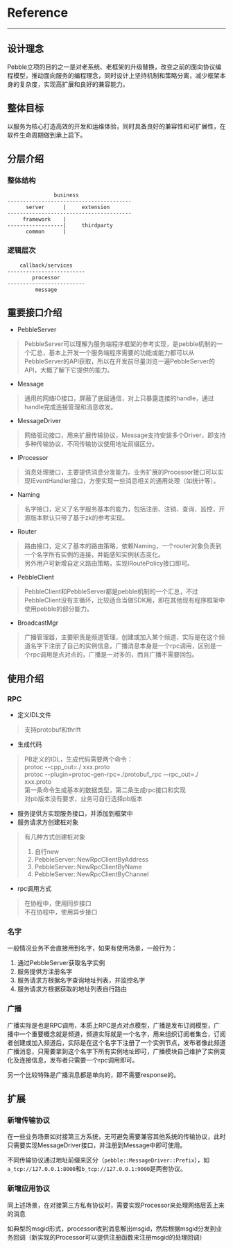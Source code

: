 # Reference

----------
## 设计理念
Pebble立项的目的之一是对老系统、老框架的升级替换，改变之前的面向协议编程模型，推动面向服务的编程理念，同时设计上坚持机制和策略分离，减少框架本身的复杂度，实现高扩展和良好的兼容能力。

## 整体目标
以服务为核心打造高效的开发和运维体验，同时具备良好的兼容性和可扩展性，在软件生命周期做到承上启下。

## 分层介绍
### 整体结构
                   business
    ----------------------------------------  
          server      |     extension
    ----------------------------------------
         framework    |    
    ------------------|     thirdparty 
          common      |  

### 逻辑层次

		callback/services
	-------------------------
			processor
	-------------------------
			 message

## 重要接口介绍

- PebbleServer
> PebbleServer可以理解为服务端程序框架的参考实现，是pebble机制的一个汇总，基本上开发一个服务端程序需要的功能或能力都可以从PebbleServer的API获取，所以在开发前尽量浏览一遍PebbleServer的API，大概了解下它提供的能力。
 
- Message
> 通用的网络IO接口，屏蔽了底层通信，对上只暴露连接的handle，通过handle完成连接管理和消息收发。 

- MessageDriver
> 网络驱动接口，用来扩展传输协议，Message支持安装多个Driver，即支持多种传输协议，不同传输协议使用地址前缀区分。

- IProcessor
> 消息处理接口，主要提供消息分发能力。业务扩展的Processor接口可以实现IEventHandler接口，方便实现一些消息相关的通用处理（如统计等）。

- Naming
> 名字接口，定义了名字服务基本的能力，包括注册、注销、查询、监控，开源版本默认只带了基于zk的参考实现。

- Router
> 路由接口，定义了基本的路由策略，依赖Naming，一个router对象负责到一个名字所有实例的连接，并能感知实例状态变化。  
> 另外用户可新增自定义路由策略，实现IRoutePolicy接口即可。

- PebbleClient
> PebbleClient和PebbleServer都是pebble机制的一个汇总，不过PebbleClient没有主循环，比较适合当做SDK用，即在其他现有程序框架中使用pebble的部分能力。

- BroadcastMgr
> 广播管理器，主要职责是频道管理，创建或加入某个频道，实际是在这个频道名字下注册了自己的实例信息，广播消息本身是一个rpc调用，区别是一个rpc调用是点对点的，广播是一对多的，而且广播不需要回包。


## 使用介绍

### RPC
- 定义IDL文件
> 支持protobuf和thrift

- 生成代码
> PB定义的IDL，生成代码需要两个命令：  
> protoc --cpp_out=./ xxx.proto  
> protoc --plugin=protoc-gen-rpc=./protobuf_rpc --rpc_out=./ xxx.proto  
> 第一条命令生成基本的数据类型，第二条生成rpc接口和实现  
> 对pb版本没有要求，业务可自行选择pb版本

- 服务提供方实现服务接口，并添加到框架中
- 服务请求方创建桩对象
> 有几种方式创建桩对象  
> 1. 自行new  
> 2. PebbleServer::NewRpcClientByAddress  
> 3. PebbleServer::NewRpcClientByName  
> 4. PebbleServer::NewRpcClientByChannel  

- rpc调用方式
> 在协程中，使用同步接口  
> 不在协程中，使用异步接口

### 名字
一般情况业务不会直接用到名字，如果有使用场景，一般行为：
  
1. 通过PebbleServer获取名字实例  
2. 服务提供方注册名字  
3. 服务请求方根据名字查询地址列表，并监控名字  
4. 服务请求方根据获取的地址列表自行路由  

### 广播
广播实际是也是RPC调用，本质上RPC是点对点模型，广播是发布订阅模型，广播中一个重要概念就是频道，频道实际就是一个名字，用来组织订阅者集合，订阅者创建或加入频道后，实际是在这个名字下注册了一个实例节点，发布者像此频道广播消息，只需要拿到这个名字下所有实例地址即可，广播模块自己维护了实例变化及连接信息，发布者只需要一个rpc调用即可。  

另一个比较特殊是广播消息都是单向的，即不需要response的。

## 扩展

### 新增传输协议
在一些业务场景如对接第三方系统，无可避免需要兼容其他系统的传输协议，此时只需要实现MessageDriver接口，并注册到Message中即可使用。

不同传输协议通过地址前缀来区分（`pebble::MessageDriver::Prefix`），如`a_tcp://127.0.0.1:8000`和`b_tcp://127.0.0.1:9000`是两套协议。

### 新增应用协议

同上述场景，在对接第三方私有协议时，需要实现Processor来处理网络层丢上来的消息

如典型的msgid形式，processor收到消息解出msgid，然后根据msgid分发到业务回调（新实现的Processor可以提供注册函数来注册msgid的处理回调）



